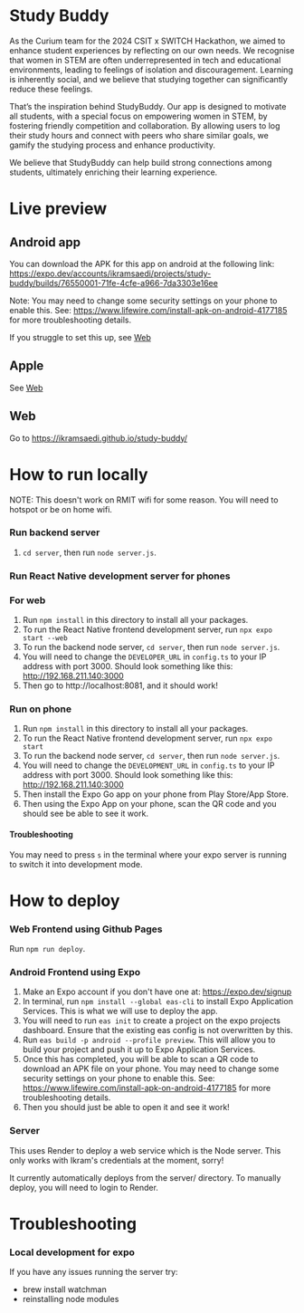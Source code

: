 # Study Buddy

As the Curium team for the 2024 CSIT x SWITCH Hackathon, we aimed to enhance student experiences by reflecting on our own needs. We recognise that women in STEM are often underrepresented in tech and educational environments, leading to feelings of isolation and discouragement. Learning is inherently social, and we believe that studying together can significantly reduce these feelings.

That’s the inspiration behind StudyBuddy. Our app is designed to motivate all students, with a special focus on empowering women in STEM, by fostering friendly competition and collaboration. By allowing users to log their study hours and connect with peers who share similar goals, we gamify the studying process and enhance productivity.

We believe that StudyBuddy can help build strong connections among students, ultimately enriching their learning experience.

# Live preview

## Android app

You can download the APK for this app on android at the following link: https://expo.dev/accounts/ikramsaedi/projects/study-buddy/builds/76550001-71fe-4cfe-a966-7da3303e16ee

Note: You may need to change some security settings on your phone to enable this. See: https://www.lifewire.com/install-apk-on-android-4177185 for more troubleshooting details.

If you struggle to set this up, see [Web](#web)

## Apple

See [Web](#web)

## Web

Go to https://ikramsaedi.github.io/study-buddy/

# How to run locally

NOTE: This doesn't work on RMIT wifi for some reason. You will need to hotspot or be on home wifi.

### Run backend server

1. `cd server`, then run `node server.js`.

### Run React Native development server for phones

### For web

1. Run `npm install` in this directory to install all your packages.
2. To run the React Native frontend development server, run `npx expo start --web`
3. To run the backend node server, `cd server`, then run `node server.js`.
4. You will need to change the `DEVELOPER_URL` in `config.ts` to your IP address with port 3000. Should look something like this: http://192.168.211.140:3000
5. Then go to http://localhost:8081, and it should work!

### Run on phone

1. Run `npm install` in this directory to install all your packages.
2. To run the React Native frontend development server, run `npx expo start`
3. To run the backend node server, `cd server`, then run `node server.js`.
4. You will need to change the `DEVELOPMENT_URL` in `config.ts` to your IP address with port 3000. Should look something like this: http://192.168.211.140:3000
5. Then install the Expo Go app on your phone from Play Store/App Store.
6. Then using the Expo App on your phone, scan the QR code and you should see be able to see it work.

#### Troubleshooting

You may need to press `s` in the terminal where your expo server is running to switch it into development mode.

# How to deploy

### Web Frontend using Github Pages

Run `npm run deploy`.

### Android Frontend using Expo

1. Make an Expo account if you don't have one at: https://expo.dev/signup
2. In terminal, run `npm install --global eas-cli` to install Expo Application Services. This is what we will use to deploy the app.
3. You will need to run `eas init` to create a project on the expo projects dashboard. Ensure that the existing eas config is not overwritten by this.
4. Run `eas build -p android --profile preview`. This will allow you to build your project and push it up to Expo Application Services.
5. Once this has completed, you will be able to scan a QR code to download an APK file on your phone. You may need to change some security settings on your phone to enable this. See: https://www.lifewire.com/install-apk-on-android-4177185 for more troubleshooting details.
6. Then you should just be able to open it and see it work!

### Server

This uses Render to deploy a web service which is the Node server. This only works with Ikram's credentials at the moment, sorry!

It currently automatically deploys from the server/ directory. To manually deploy, you will need to login to Render.

# Troubleshooting

### Local development for expo

If you have any issues running the server try:

- brew install watchman
- reinstalling node modules
